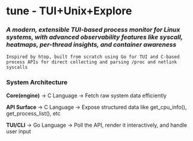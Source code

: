 # tune - TUI+Unix+Explore

### _A modern, extensible TUI-based process monitor for **Linux systems**, with advanced observability features like syscall, heatmaps, per-thread insights, and container awareness_

``` 
Inspired by htop, built from scratch using Go for TUI and C-based process APIs for direct collecting and parsing /proc and netlink syscalls
```

### System Architecture
**Core(engine)** -> C Language -> Fetch raw system data efficiently

**API Surface** -> C Language -> Expose structured data like get_cpu_info(), get_process_list(), etc

**TUI/CLI** -> Go Language -> Poll the API, render it interactively, and handle user input

